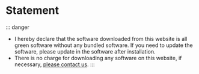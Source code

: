 # Statement

::: danger
- I hereby declare that the software downloaded from this website is all green software without any bundled software. If you need to update the software, please update in the software after installation.
- There is no charge for downloading any software on this website, if necessary, [please contact us](/Aftersoil/).
:::
